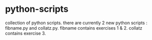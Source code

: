 # python-scripts
collection of python scripts.
there are currently 2 new python scripts : fibname.py and collatz.py.
fibname contains exercises 1 & 2.
collatz contains exercise 3.
